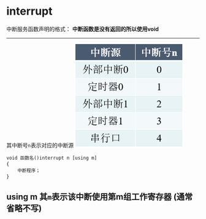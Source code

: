 # interrupt
中断服务函数声明的格式：
**中断函数是没有返回的所以使用void**

---
其中断号`n`表示对应的中断源
![中断号](./中断号.png)
```
void 函数名()interrupt n [using m]
{
	中断程序；
}
```
using m 其`m`表示该中断使用第m组工作寄存器 **(通常省略不写)**
---

